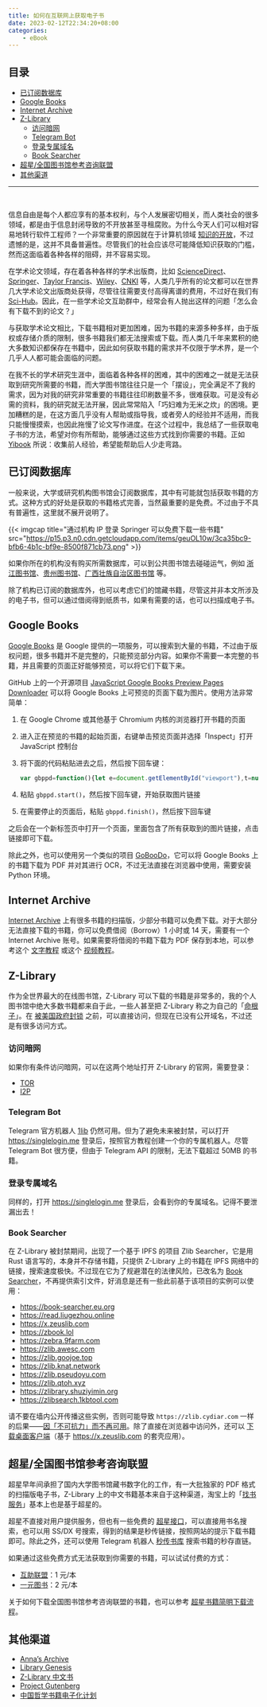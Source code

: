 ```yaml
---
title: 如何在互联网上获取电子书
date: 2023-02-12T22:34:20+08:00
categories:
    - eBook
---
```


<h2>目录</h2>

- [已订阅数据库](#已订阅数据库)
- [Google Books](#google-books)
- [Internet Archive](#internet-archive)
- [Z-Library](#z-library)
  - [访问暗网](#访问暗网)
  - [Telegram Bot](#telegram-bot)
  - [登录专属域名](#登录专属域名)
  - [Book Searcher](#book-searcher)
- [超星/全国图书馆参考咨询联盟](#超星全国图书馆参考咨询联盟)
- [其他渠道](#其他渠道)

---
<br>

信息自由是每个人都应享有的基本权利，与个人发展密切相关，而人类社会的很多领域，都是由于信息封闭导致的不开放甚至寻租腐败。为什么今天人们可以相对容易地转行软件工程师？一个非常重要的原因就在于计算机领域 [知识的开放](https://t.me/bluebird_channel/705)，不过遗憾的是，这并不具备普遍性。尽管我们的社会应该尽可能降低知识获取的门槛，然而这面临着各种各样的阻碍，并不容易实现。

在学术论文领域，存在着各种各样的学术出版商，比如 [ScienceDirect](https://www.sciencedirect.com/)、[Springer](https://www.springer.com/)、[Taylor Francis](https://www.tandfonline.com)、[Wiley](https://www.wiley.com/)、[CNKI](https://www.cnki.net) 等，人类几乎所有的论文都可以在世界几大学术论文出版商处获得，尽管往往需要支付高得离谱的费用，不过好在我们有 [Sci-Hub](https://sci-hub.ru/)。因此，在一些学术论文互助群中，经常会有人抛出这样的问题「怎么会有下载不到的论文？」

与获取学术论文相比，下载书籍相对更加困难，因为书籍的来源多种多样，由于版权或存储介质的限制，很多书籍我们都无法搜索或下载。而人类几千年来累积的绝大多数知识都保存在书籍中，因此如何获取书籍的需求并不仅限于学术界，是一个几乎人人都可能会面临的问题。

在我不长的学术研究生涯中，面临着各种各样的困难，其中的困难之一就是无法获取到研究所需要的书籍，而大学图书馆往往只是一个「摆设」，完全满足不了我的需求，因为对我的研究非常重要的书籍往往印刷数量不多，很难获取。可是没有必需的资料，我的研究就无法开展，因此常常陷入「巧妇难为无米之炊」的困境。更加糟糕的是，在这方面几乎没有人帮助或指导我，或者旁人的经验并不适用，而我只能慢慢摸索，也因此拖慢了论文写作进度。在这个过程中，我总结了一些获取电子书的方法，希望对你有所帮助，能够通过这些方式找到你需要的书籍。正如 [Yibook](https://guide.yibook.org) 所说：收集前人经验，希望能帮助后人少走弯路。

## 已订阅数据库

一般来说，大学或研究机构图书馆会订阅数据库，其中有可能就包括获取书籍的方式。这种方式的好处是获取的书籍格式完善，当然最重要的是免费。不过由于不具有普遍性，这里就不展开说明了。

{{< imgcap title="通过机构 IP 登录 Springer 可以免费下载一些书籍" src="https://p15.p3.n0.cdn.getcloudapp.com/items/geuOL10w/3ca35bc9-bfb6-4b1c-bf9e-8500f871cb73.png" >}}

如果你所在的机构没有购买所需数据库，可以到公共图书馆去碰碰运气，例如 [浙江图书馆](https://www.zjlib.cn/)、[贵州图书馆](http://www.gzlib.org/)、[广西壮族自治区图书馆](http://www.gxlib.org.cn/) 等。

除了机构已订阅的数据库外，也可以考虑它们的馆藏书籍，尽管这并非本文所涉及的电子书，但可以通过借阅得到纸质书，如果有需要的话，也可以扫描成电子书。

## Google Books

[Google Books](https://books.google.com) 是 Google 提供的一项服务，可以搜索到大量的书籍，不过由于版权问题，很多书籍并不是完整的，只能预览部分内容。如果你不需要一本完整的书籍，并且需要的页面正好能够预览，可以将它们下载下来。

GitHub 上的一个开源项目 [JavaScript Google Books Preview Pages Downloader](https://github.com/mcdxn/google-books-preview-pages-downloader) 可以将 Google Books 上可预览的页面下载为图片。使用方法非常简单：

1. 在 Google Chrome 或其他基于 Chromium 内核的浏览器打开书籍的页面
2. 进入正在预览的书籍的起始页面，右键单击预览页面并选择「Inspect」打开 JavaScript 控制台
3. 将下面的代码粘贴进去之后，然后按下回车键：

    ```javascript
    var gbppd=function(){let e=document.getElementById("viewport"),t=null,n=[],o=[],l=document.getElementsByClassName("overflow-scrolling"),i=l[0].scrollHeight,r=0,c="",s=function(e,t){for(let t of e)if("childList"==t.type&&(o=t.target.getElementsByTagName("img")))for(let e of o)n.push(e.src)},a=function(){(r+=700)<i?l[0].scrollBy(0,700):clearInterval(c)};return{start:function(){(t=new MutationObserver(s)).observe(e,{attributes:!0,childList:!0,subtree:!0}),c=setInterval(a,500)},finish:function(){{let e=new Set(n),o=window.open(),l=0;for(let t of e)o.document.write('<a href="'+t+'" download="page-0'+l+'">'+t+"</a><br>"),l+=1;!function(e){!function t(n){n>=e.length||(e[n].href.match(/books.google./)&&e[n].click(),setTimeout(function(){t(n+1)},500))}(0)}(o.document.getElementsByTagName("a")),t&&(t.disconnect(),t=null)}}}}();
    ```

4. 粘贴 `gbppd.start()`，然后按下回车键，开始获取图片链接
5. 在需要停止的页面后，粘贴 `gbppd.finish()`，然后按下回车键

之后会在一个新标签页中打开一个页面，里面包含了所有获取到的图片链接，点击链接即可下载。

除此之外，也可以使用另一个类似的项目 [GoBooDo](https://github.com/vaibhavk97/GoBooDo)，它可以将 Google Books 上的书籍下载为 PDF 并对其进行 OCR，不过无法直接在浏览器中使用，需要安装 Python 环境。

## Internet Archive

[Internet Archive](https://archive.org/details/internetarchivebooks) 上有很多书籍的扫描版，少部分书籍可以免费下载。对于大部分无法直接下载的书籍，你可以免费借阅（Borrow）1 小时或 14 天，需要有一个 Internet Archive 账号。如果需要将借阅的书籍下载为 PDF 保存到本地，可以参考这个 [文字教程](https://www.reddit.com/r/Piracy/comments/l9exis/how_to_download_books_from_archive_org_and_how_to/) 或这个 [视频教程](https://www.youtube.com/watch?v=w21AoTx0ztk)。

## Z-Library

作为全世界最大的在线图书馆，Z-Library 可以下载的书籍是非常多的，我的个人图书馆中绝大多数书籍都来自于此，一些人甚至把 Z-Library 称之为自己的「[命根子](https://telegra.ph/%E7%9B%97%E7%89%88%E4%B8%8E%E9%9D%9E%E4%BA%BA%E6%80%A7%E5%8C%96%E7%9A%84%E7%94%9F%E6%B4%BB-11-04)」。在 [被美国政府封锁](https://www.washingtonpost.com/nation/2022/11/17/fbi-takeover-zlibrary-booktok-impacted/) 之前，可以直接访问，但现在已没有公开域名，不过还是有很多访问方式。

### 访问暗网

如果你有条件访问暗网，可以在这两个地址打开 Z-Library 的官网，需要登录：

- [TOR](http://loginzlib2vrak5zzpcocc3ouizykn6k5qecgj2tzlnab5wcbqhembyd.onion)
- [I2P](http://zlib24th6ptyb4ibzn3tj2cndqafs6rhm4ed4gruxztaaco35lka.b32.i2p)

### Telegram Bot

Telegram 官方机器人 [1lib](https://t.me/zlibrary2bot) 仍然可用。但为了避免未来被封禁，可以打开 <https://singlelogin.me> 登录后，按照官方教程创建一个你的专属机器人。尽管 Telegram Bot 很方便，但由于 Telegram API 的限制，无法下载超过 50MB 的书籍。

### 登录专属域名

同样的，打开 <https://singlelogin.me> 登录后，会看到你的专属域名。记得不要泄漏出去！

### Book Searcher

在 Z-Library 被封禁期间，出现了一个基于 IPFS 的项目 Zlib Searcher，它是用 Rust 语言写的，本身并不存储书籍，只提供 Z-Library 上的书籍在 IPFS 网络中的链接，搜索速度极快。不过现在它为了规避潜在的法律风险，已改名为 [Book Searcher](https://github.com/book-searcher-org/book-searcher)，不再提供索引文件，好消息是还有一些此前基于该项目的实例可以使用：

- https://book-searcher.eu.org
- https://read.liugezhou.online
- https://x.zeuslib.com
- https://zbook.lol
- https://zebra.9farm.com
- https://zlib.awesc.com
- https://zlib.goojoe.top
- https://zlib.knat.network
- https://zlib.pseudoyu.com
- https://zlib.qtoh.xyz
- https://zlibrary.shuziyimin.org
- https://zlibsearch.1kbtool.com

请不要在墙内公开传播这些实例，否则可能导致 `https://zlib.cydiar.com` 一样的后果——[因「不可抗力」而不再可用](https://twitter.com/Cydiar404/status/1622581797384224775)。除了直接在浏览器中访问外，还可以 [下载桌面客户端](https://github.com/tw93/Pake/releases/tag/V1.0.4-beta)（基于 <https://x.zeuslib.com> 的套壳应用）。

## 超星/全国图书馆参考咨询联盟

超星早年间承担了国内大学图书馆藏书数字化的工作，有一大批独家的 PDF 格式的扫描版电子书，Z-Library 上的中文书籍基本来自于这种渠道，淘宝上的「[找书服务](https://mp.weixin.qq.com/s/7SX-Oztgx2q76AN5YpntTA)」基本上也是基于超星的。

超星不直接对用户提供服务，但也有一些免费的 [超星接口](https://freembook.com/)，可以直接用书名搜索，也可以用 SS/DX 号搜索，得到的结果是秒传链接，按照网站的提示下载书籍即可。除此之外，还可以使用 Telegram 机器人 [秒传书库](https://t.me/mcbooksbot) 搜索书籍的秒存直链。

如果通过这些免费方式无法获取到你需要的书籍，可以试试付费的方式：

- [互助联盟](https://u.xueshu86.com/)：1 元/本
- [一元图书](https://1yuanbook.com/)：2 元/本

关于如何下载全国图书馆参考咨询联盟的书籍，也可以参考 [超星书籍简明下载流程](https://ssdown.org/blog/quick/)。

## 其他渠道

- [Anna’s Archive](https://annas-archive.org)
- [Library Genesis](https://libgen.is)
- [Z-Library 中文书](https://bk.hallowlib.org)
- [Project Gutenberg](https://www.gutenberg.org)
- [中国哲学书籍电子化计划](https://ctext.org/zh)
